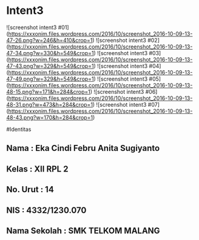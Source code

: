 # Intent3

![screenshot intent3 #01]
(https://xxxonim.files.wordpress.com/2016/10/screenshot_2016-10-09-13-47-26.png?w=246&h=410&crop=1)
![screenshot intent3 #02]
(https://xxxonim.files.wordpress.com/2016/10/screenshot_2016-10-09-13-47-34.png?w=330&h=549&crop=1)
![screenshot intent3 #03]
(https://xxxonim.files.wordpress.com/2016/10/screenshot_2016-10-09-13-47-43.png?w=329&h=549&crop=1)
![screenshot intent3 #04]
(https://xxxonim.files.wordpress.com/2016/10/screenshot_2016-10-09-13-47-49.png?w=329&h=549&crop=1)
![screenshot intent3 #05]
(https://xxxonim.files.wordpress.com/2016/10/screenshot_2016-10-09-13-48-15.png?w=171&h=284&crop=1)
![screenshot intent3 #06]
(https://xxxonim.files.wordpress.com/2016/10/screenshot_2016-10-09-13-48-31.png?w=473&h=284&crop=1)
![screenshot intent3 #07]
(https://xxxonim.files.wordpress.com/2016/10/screenshot_2016-10-09-13-48-43.png?w=170&h=284&crop=1)


#Identitas
## Nama         : Eka Cindi Febru Anita Sugiyanto
## Kelas        : XII RPL 2
## No. Urut     : 14
## NIS          : 4332/1230.070
## Nama Sekolah : SMK TELKOM MALANG
